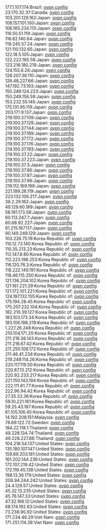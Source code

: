 177.1.107.174:Brazil: [ovpn config](vpn/177_1_107_174.ovpn)  
23.170.32.37:Canada: [ovpn config](vpn/23_170_32_37.ovpn)  
103.201.129.162:Japan: [ovpn config](vpn/103_201_129_162.ovpn)  
106.157.101.100:Japan: [ovpn config](vpn/106_157_101_100.ovpn)  
106.165.234.113:Japan: [ovpn config](vpn/106_165_234_113.ovpn)  
116.50.51.119:Japan: [ovpn config](vpn/116_50_51_119.ovpn)  
116.82.140.64:Japan: [ovpn config](vpn/116_82_140_64.ovpn)  
119.245.57.24:Japan: [ovpn config](vpn/119_245_57_24.ovpn)  
121.110.132.65:Japan: [ovpn config](vpn/121_110_132_65.ovpn)  
122.18.5.105:Japan: [ovpn config](vpn/122_18_5_105.ovpn)  
122.222.165.58:Japan: [ovpn config](vpn/122_222_165_58.ovpn)  
123.218.180.219:Japan: [ovpn config](vpn/123_218_180_219.ovpn)  
124.155.6.24:Japan: [ovpn config](vpn/124_155_6_24.ovpn)  
126.207.38.110:Japan: [ovpn config](vpn/126_207_38_110.ovpn)  
126.48.227.66:Japan: [ovpn config](vpn/126_48_227_66.ovpn)  
147.192.73.193:Japan: [ovpn config](vpn/147_192_73_193.ovpn)  
150.249.124.223:Japan: [ovpn config](vpn/150_249_124_223.ovpn)  
150.249.156.59:Japan: [ovpn config](vpn/150_249_156_59.ovpn)  
153.232.55.145:Japan: [ovpn config](vpn/153_232_55_145.ovpn)  
175.131.95.119:Japan: [ovpn config](vpn/175_131_95_119.ovpn)  
203.171.9.137:Japan: [ovpn config](vpn/203_171_9_137.ovpn)  
219.100.37.109:Japan: [ovpn config](vpn/219_100_37_109.ovpn)  
219.100.37.129:Japan: [ovpn config](vpn/219_100_37_129.ovpn)  
219.100.37.144:Japan: [ovpn config](vpn/219_100_37_144.ovpn)  
219.100.37.169:Japan: [ovpn config](vpn/219_100_37_169.ovpn)  
219.100.37.172:Japan: [ovpn config](vpn/219_100_37_172.ovpn)  
219.100.37.176:Japan: [ovpn config](vpn/219_100_37_176.ovpn)  
219.100.37.193:Japan: [ovpn config](vpn/219_100_37_193.ovpn)  
219.100.37.22:Japan: [ovpn config](vpn/219_100_37_22.ovpn)  
219.100.37.223:Japan: [ovpn config](vpn/219_100_37_223.ovpn)  
219.100.37.3:Japan: [ovpn config](vpn/219_100_37_3.ovpn)  
219.100.37.86:Japan: [ovpn config](vpn/219_100_37_86.ovpn)  
219.100.37.87:Japan: [ovpn config](vpn/219_100_37_87.ovpn)  
219.100.37.96:Japan: [ovpn config](vpn/219_100_37_96.ovpn)  
219.112.169.198:Japan: [ovpn config](vpn/219_112_169_198.ovpn)  
221.189.26.119:Japan: [ovpn config](vpn/221_189_26_119.ovpn)  
223.132.106.217:Japan: [ovpn config](vpn/223_132_106_217.ovpn)  
36.2.29.182:Japan: [ovpn config](vpn/36_2_29_182.ovpn)  
49.129.60.189:Japan: [ovpn config](vpn/49_129_60_189.ovpn)  
58.191.173.58:Japan: [ovpn config](vpn/58_191_173_58.ovpn)  
60.113.247.7:Japan: [ovpn config](vpn/60_113_247_7.ovpn)  
60.68.92.227:Japan: [ovpn config](vpn/60_68_92_227.ovpn)  
61.215.167.117:Japan: [ovpn config](vpn/61_215_167_117.ovpn)  
90.149.249.129:Japan: [ovpn config](vpn/90_149_249_129.ovpn)  
103.226.75.19:Korea Republic of: [ovpn config](vpn/103_226_75_19.ovpn)  
110.12.73.140:Korea Republic of: [ovpn config](vpn/110_12_73_140.ovpn)  
110.35.213.23:Korea Republic of: [ovpn config](vpn/110_35_213_23.ovpn)  
112.147.8.80:Korea Republic of: [ovpn config](vpn/112_147_8_80.ovpn)  
112.223.198.253:Korea Republic of: [ovpn config](vpn/112_223_198_253.ovpn)  
116.120.76.3:Korea Republic of: [ovpn config](vpn/116_120_76_3.ovpn)  
118.222.149.191:Korea Republic of: [ovpn config](vpn/118_222_149_191.ovpn)  
118.46.115.250:Korea Republic of: [ovpn config](vpn/118_46_115_250.ovpn)  
121.136.204.102:Korea Republic of: [ovpn config](vpn/121_136_204_102.ovpn)  
121.161.221.39:Korea Republic of: [ovpn config](vpn/121_161_221_39.ovpn)  
121.172.101.221:Korea Republic of: [ovpn config](vpn/121_172_101_221.ovpn)  
124.197.132.155:Korea Republic of: [ovpn config](vpn/124_197_132_155.ovpn)  
175.194.28.45:Korea Republic of: [ovpn config](vpn/175_194_28_45.ovpn)  
175.207.232.104:Korea Republic of: [ovpn config](vpn/175_207_232_104.ovpn)  
182.210.39.127:Korea Republic of: [ovpn config](vpn/182_210_39_127.ovpn)  
183.103.173.34:Korea Republic of: [ovpn config](vpn/183_103_173_34.ovpn)  
183.106.198.219:Korea Republic of: [ovpn config](vpn/183_106_198_219.ovpn)  
1.227.26.248:Korea Republic of: [ovpn config](vpn/1_227_26_248.ovpn)  
210.104.171.20:Korea Republic of: [ovpn config](vpn/210_104_171_20.ovpn)  
211.216.38.143:Korea Republic of: [ovpn config](vpn/211_216_38_143.ovpn)  
211.216.67.42:Korea Republic of: [ovpn config](vpn/211_216_67_42.ovpn)  
211.250.108.172:Korea Republic of: [ovpn config](vpn/211_250_108_172.ovpn)  
211.46.41.234:Korea Republic of: [ovpn config](vpn/211_46_41_234.ovpn)  
219.249.114.26:Korea Republic of: [ovpn config](vpn/219_249_114_26.ovpn)  
220.117.119.50:Korea Republic of: [ovpn config](vpn/220_117_119_50.ovpn)  
220.87.13.212:Korea Republic of: [ovpn config](vpn/220_87_13_212.ovpn)  
220.92.233.217:Korea Republic of: [ovpn config](vpn/220_92_233_217.ovpn)  
221.150.143.194:Korea Republic of: [ovpn config](vpn/221_150_143_194.ovpn)  
222.111.61.77:Korea Republic of: [ovpn config](vpn/222_111_61_77.ovpn)  
222.96.94.42:Korea Republic of: [ovpn config](vpn/222_96_94_42.ovpn)  
27.35.33.36:Korea Republic of: [ovpn config](vpn/27_35_33_36.ovpn)  
59.10.221.161:Korea Republic of: [ovpn config](vpn/59_10_221_161.ovpn)  
59.25.43.187:Korea Republic of: [ovpn config](vpn/59_25_43_187.ovpn)  
61.105.106.45:Korea Republic of: [ovpn config](vpn/61_105_106_45.ovpn)  
14.192.208.151:Malaysia: [ovpn config](vpn/14_192_208_151.ovpn)  
78.69.122.72:Sweden: [ovpn config](vpn/78_69_122_72.ovpn)  
184.22.118.1:Thailand: [ovpn config](vpn/184_22_118_1.ovpn)  
49.228.134.74:Thailand: [ovpn config](vpn/49_228_134_74.ovpn)  
49.228.227.86:Thailand: [ovpn config](vpn/49_228_227_86.ovpn)  
104.218.54.137:United States: [ovpn config](vpn/104_218_54_137.ovpn)  
135.180.107.147:United States: [ovpn config](vpn/135_180_107_147.ovpn)  
159.89.203.181:United States: [ovpn config](vpn/159_89_203_181.ovpn)  
161.202.144.236:United States: [ovpn config](vpn/161_202_144_236.ovpn)  
172.107.219.42:United States: [ovpn config](vpn/172_107_219_42.ovpn)  
172.119.45.138:United States: [ovpn config](vpn/172_119_45_138.ovpn)  
198.13.36.179:United States: [ovpn config](vpn/198_13_36_179.ovpn)  
208.94.244.242:United States: [ovpn config](vpn/208_94_244_242.ovpn)  
24.4.129.57:United States: [ovpn config](vpn/24_4_129_57.ovpn)  
45.32.13.235:United States: [ovpn config](vpn/45_32_13_235.ovpn)  
45.76.147.33:United States: [ovpn config](vpn/45_76_147_33.ovpn)  
47.32.166.12:United States: [ovpn config](vpn/47_32_166_12.ovpn)  
68.174.192.63:United States: [ovpn config](vpn/68_174_192_63.ovpn)  
73.238.90.92:United States: [ovpn config](vpn/73_238_90_92.ovpn)  
171.234.46.29:Viet Nam: [ovpn config](vpn/171_234_46_29.ovpn)  
171.251.114.38:Viet Nam: [ovpn config](vpn/171_251_114_38.ovpn)  
